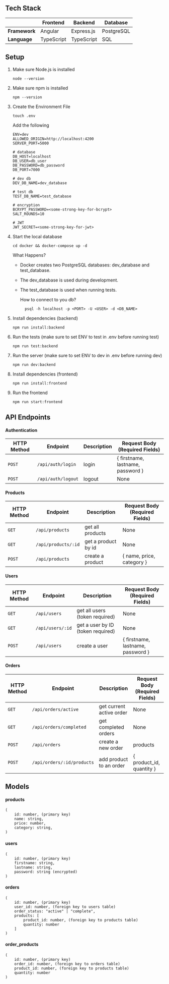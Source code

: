 ## Tech Stack

|               | Frontend   | Backend    | Database   |
| ------------- | ---------- | ---------- | ---------- |
| **Framework** | Angular    | Express.js | PostgreSQL |
| **Language**  | TypeScript | TypeScript | SQL        |

## Setup

1.  Make sure Node.js is installed

        node --version

2.  Make sure npm is installed

        npm --version

3.  Create the Environment File

        touch .env

    Add the following

        ENV=dev
        ALLOWED_ORIGIN=http://localhost:4200
        SERVER_PORT=5000

        # database
        DB_HOST=localhost
        DB_USER=db_user
        DB_PASSWORD=db_password
        DB_PORT=7000

        # dev db
        DEV_DB_NAME=dev_database

        # test db
        TEST_DB_NAME=test_database

        # encryption
        BCRYPT_PASSWORD=<some-strong-key-for-bcrypt>
        SALT_ROUNDS=10

        # JWT
        JWT_SECRET=<some-strong-key-for-jwt>

4.  Start the local database

        cd docker && docker-compose up -d

    What Happens?

    - Docker creates two PostgreSQL databases: dev_database and test_database.
    - The dev_database is used during development.
    - The test_database is used when running tests.

      How to connect to you db?

            psql -h localhost -p <PORT> -U <USER> -d <DB_NAME>
5.  Install dependencies (backend)

        npm run install:backend

6.  Run the tests (make sure to set ENV to test in .env before running test)

        npm run test:backend

7.  Run the server (make sure to set ENV to dev in .env before running dev)

        npm run dev:backend

8.  Install dependencies (frontend)

        npm run install:frontend
    
7.  Run the frontend

        npm run start:frontend

## API Endpoints

#### Authentication

| HTTP Method | Endpoint                  | Description      | Request Body (Required Fields)    |
| ----------- | ------------------------- | ---------------- | --------------------------------- |
| `POST`      | `/api/auth/login`         | login            | { firstname, lastname, password } |
| `POST`      | `/api/auth/logout`        | logout           | None                              |

#### Products

| HTTP Method | Endpoint            | Description         | Request Body (Required Fields) |
| ----------- | ------------------- | ------------------- | -------------------------------|
| `GET`       | `/api/products`     | get all products    | None                           |
| `GET`       | `/api/products/:id` | get a product by id | None                           |
| `POST`      | `/api/products`     | create a product    | { name, price, category }      |

#### Users

| HTTP Method | Endpoint         | Description                       | Request Body (Required Fields)    |
| ----------- | ---------------- | --------------------------------- | --------------------------------- | 
| `GET`       | `/api/users`     | get all users (token required)    | None                              |
| `GET`       | `/api/users/:id` | get a user by ID (token required) | None                              |
| `POST`      | `/api/users`     | create a user                     | { firstname, lastname, password } |

#### Orders

| HTTP Method | Endpoint                   | Description              | Request Body (Required Fields) |
| ----------- | -------------------------- | ------------------------ | ------------------------------ |
| `GET`       | `/api/orders/active`       | get current active order | None                           |
| `GET`       | `/api/orders/completed`    | get completed orders     | None                           |
| `POST`      | `/api/orders`              | create a new order       | products                       |
| `POST`      | `/api/orders/:id/products` | add product to an order  | { product_id, quantity }       |

## Models

#### products

    (
        id: number, (primary key)
        name: string,
        price: number,
        category: string,
    )

#### users

    (
        id: number, (primary key)
        firstname: string,
        lastname: string,
        password: string (encrypted)
    )

#### orders

    (
        id: number, (primary key)
        user_id: number, (foreign key to users table)
        order_status: "active" | "complete",
        products: [
            product_id: number, (foreign key to products table)
            quantity: number
        ]
    )

#### order_products
    (
        id: number, (primary key)
        order_id: number, (foreign key to orders table)
        product_id: number, (foreign key to products table)
        quantity: number
    )
